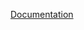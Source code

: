 [Documentation](https://github.com/michaelrzg/Medical-Diagnosis-via-Machine-Learning/blob/main/Survey%20on%20Algorithms%20for%20Patient%20Diagnosis.pdf)
